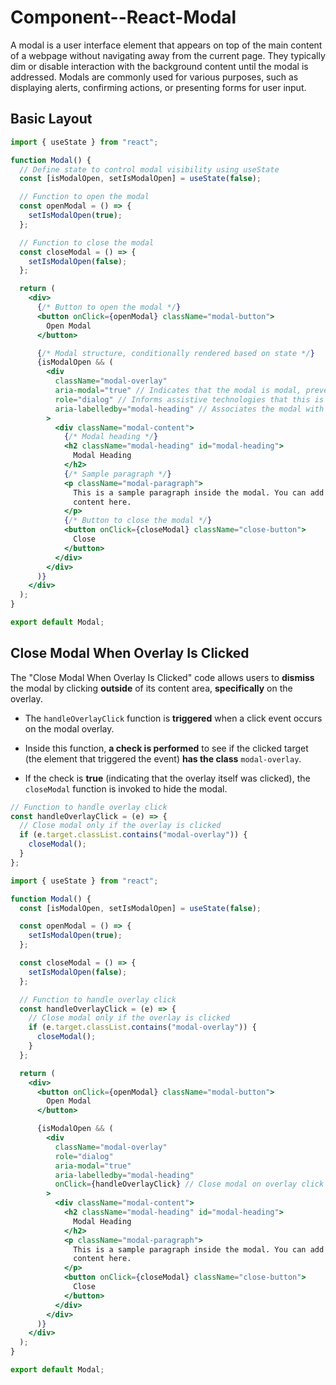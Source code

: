 # Component--React-Modal

A modal is a user interface element that appears on top of the main content of a webpage without navigating away from the current page. They typically dim or disable interaction with the background content until the modal is addressed. Modals are commonly used for various purposes, such as displaying alerts, confirming actions, or presenting forms for user input.

## Basic Layout

```jsx
import { useState } from "react";

function Modal() {
  // Define state to control modal visibility using useState
  const [isModalOpen, setIsModalOpen] = useState(false);

  // Function to open the modal
  const openModal = () => {
    setIsModalOpen(true);
  };

  // Function to close the modal
  const closeModal = () => {
    setIsModalOpen(false);
  };

  return (
    <div>
      {/* Button to open the modal */}
      <button onClick={openModal} className="modal-button">
        Open Modal
      </button>

      {/* Modal structure, conditionally rendered based on state */}
      {isModalOpen && (
        <div
          className="modal-overlay"
          aria-modal="true" // Indicates that the modal is modal, preventing interaction with the rest of the page
          role="dialog" // Informs assistive technologies that this is a dialog/modal
          aria-labelledby="modal-heading" // Associates the modal with its heading for screen readers
        >
          <div className="modal-content">
            {/* Modal heading */}
            <h2 className="modal-heading" id="modal-heading">
              Modal Heading
            </h2>
            {/* Sample paragraph */}
            <p className="modal-paragraph">
              This is a sample paragraph inside the modal. You can add any
              content here.
            </p>
            {/* Button to close the modal */}
            <button onClick={closeModal} className="close-button">
              Close
            </button>
          </div>
        </div>
      )}
    </div>
  );
}

export default Modal;
```

## Close Modal When Overlay Is Clicked

The "Close Modal When Overlay Is Clicked" code allows users to **dismiss** the modal by clicking **outside** of its content area, **specifically** on the overlay.

- The `handleOverlayClick` function is **triggered** when a click event occurs on the modal overlay.

- Inside this function, **a check is performed** to see if the clicked target (the element that triggered the event) **has the class** `modal-overlay`.

- If the check is **true** (indicating that the overlay itself was clicked), the `closeModal` function is invoked to hide the modal.

```jsx
// Function to handle overlay click
const handleOverlayClick = (e) => {
  // Close modal only if the overlay is clicked
  if (e.target.classList.contains("modal-overlay")) {
    closeModal();
  }
};
```

```jsx
import { useState } from "react";

function Modal() {
  const [isModalOpen, setIsModalOpen] = useState(false);

  const openModal = () => {
    setIsModalOpen(true);
  };

  const closeModal = () => {
    setIsModalOpen(false);
  };

  // Function to handle overlay click
  const handleOverlayClick = (e) => {
    // Close modal only if the overlay is clicked
    if (e.target.classList.contains("modal-overlay")) {
      closeModal();
    }
  };

  return (
    <div>
      <button onClick={openModal} className="modal-button">
        Open Modal
      </button>

      {isModalOpen && (
        <div
          className="modal-overlay"
          role="dialog"
          aria-modal="true"
          aria-labelledby="modal-heading"
          onClick={handleOverlayClick} // Close modal on overlay click
        >
          <div className="modal-content">
            <h2 className="modal-heading" id="modal-heading">
              Modal Heading
            </h2>
            <p className="modal-paragraph">
              This is a sample paragraph inside the modal. You can add any
              content here.
            </p>
            <button onClick={closeModal} className="close-button">
              Close
            </button>
          </div>
        </div>
      )}
    </div>
  );
}

export default Modal;
```
